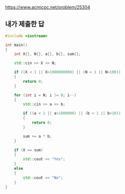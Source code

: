 https://www.acmicpc.net/problem/25304

내가 제출한 답
-----------

```cpp
#include <iostream>

int main()
{
	int X{}, N{}, a{}, b{}, sum{};

	std::cin >> X >> N;

	if ((X < 1 || X>1000000000) || (N < 1 || N>100))
	{
		return 0;
	}

	for (int i = N; i != 0; i--)
	{
		std::cin >> a >> b;

		if ((a < 1 || a>1000000) || (b < 1 || b>10))
		{
			return 0;
		}

		sum += a * b;
	}

	if (X == sum)
	{
		std::cout << "Yes";
	}
	else
	{
		std::cout << "No";
	}
}
```
